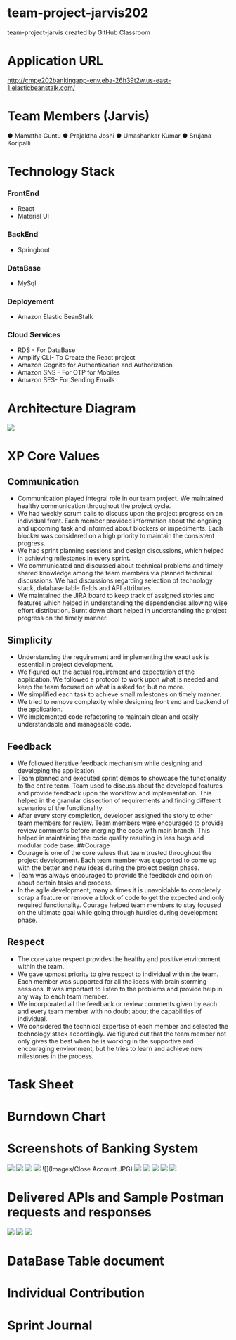 # team-project-jarvis202
team-project-jarvis created by GitHub Classroom
# Application URL
http://cmpe202bankingapp-env.eba-26h39t2w.us-east-1.elasticbeanstalk.com/ 

# Team Members (Jarvis)
●	Mamatha Guntu 
●	Prajaktha Joshi
●	Umashankar Kumar
●	Srujana Koripalli

# Technology Stack
### FrontEnd
* React 
* Material UI
### BackEnd
* Springboot
### DataBase
* MySql
### Deployement
* Amazon Elastic BeanStalk
### Cloud Services
* RDS - For DataBase
* Amplify CLI- To Create the React project
* Amazon Cognito for Authentication and Authorization
* Amazon SNS - For OTP for Mobiles
* Amazon SES- For Sending Emails

# Architecture Diagram
![](Images/202BankingArchitecture.jpg)

# XP Core Values
## Communication 
*	Communication played integral role in our team project. We maintained healthy communication throughout the project cycle.
*	We had weekly scrum calls to discuss upon the project progress on an individual front. Each member provided information about the ongoing and upcoming task and informed about blockers or impediments. Each blocker was considered on a high priority to maintain the consistent progress.
*	We had sprint planning sessions and design discussions, which helped in achieving milestones in every sprint.
*	We communicated and discussed about technical problems and timely shared knowledge among the team members via planned technical discussions. We had discussions regarding selection of technology stack, database table fields and API attributes.
*	We maintained the JIRA board to keep track of assigned stories and features which helped in understanding the dependencies allowing wise effort distribution. Burnt down chart helped in understanding the project progress on the timely manner.
## Simplicity
*	Understanding the requirement and implementing the exact ask is essential in project development.
*	We figured out the actual requirement and expectation of the application. We followed a protocol to work upon what is needed and keep the team focused on what is asked for, but no more.
*	We simplified each task to achieve small milestones on timely manner.
*	We tried to remove complexity while designing front end and backend of the application.
*	We implemented code refactoring to maintain clean and easily understandable and manageable code.
## Feedback
*	We followed iterative feedback mechanism while designing and developing the application
*	Team planned and executed sprint demos to showcase the functionality to the entire team. Team used to discuss about the developed features and provide feedback upon the workflow and implementation. This helped in the granular dissection of requirements and finding different scenarios of the functionality.
*	After every story completion, developer assigned the story to other team members for review. Team members were encouraged to provide review comments before merging the code with main branch. This helped in maintaining the code quality resulting in less bugs and modular code base.
##Courage
*	Courage is one of the core values that team trusted throughout the project development. Each team member was supported to come up with the better and new ideas during the project design phase.
*	Team was always encouraged to provide the feedback and opinion about certain tasks and process.
*	In the agile development, many a times it is unavoidable to completely scrap a feature or remove a block of code to get the expected and only required functionality. Courage helped team members to stay focused on the ultimate goal while going through hurdles during development phase.
## Respect
*	The core value respect provides the healthy and positive environment within the team.
*	We gave upmost priority to give respect to individual within the team. Each member was supported for all the ideas with brain storming sessions. It was important to listen to the problems and provide help in any way to each team member.
*	We incorporated all the feedback or review comments given by each and every team member with no doubt about the capabilities of individual.
*	We considered the technical expertise of each member and selected the technology stack accordingly. We figured out that the team member not only gives the best when he is working in the supportive and encouraging environment, but he tries to learn and achieve new milestones in the process.

# Task Sheet

# Burndown Chart

# Screenshots of Banking System

![](Images/SignIn.JPG)
![](Images/UserRegistration.JPG)
![](Images/MyTransactionsPage.JPG)
![](Images/AddAccount.JPG)
![](Images/Close Account.JPG)
![](Images/ManageRecient.JPG)
![](Images/TransferFunds.JPG)
![](Images/TransferActivity.JPG)
![](Images/PayBills.JPG)
![](Images/AddRecepient.JPG)

# Delivered APIs and Sample Postman requests and responses

![](Images/GetAccountDetails.JPG)
![](Images/GetAllCustomers.JPG)
![](Images/GetByUserName.JPG)


# DataBase Table document

# Individual Contribution

# Sprint Journal

# 



#
